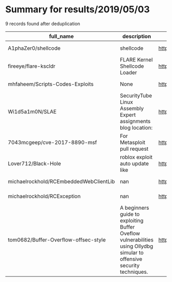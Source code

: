
# Summary for results/2019/05/03
    
9 records found after deduplication

| full_name | description | html_url | matched_list | matched_count | pushed_at | size | stargazers_count | language | forks_count |
|----------------------------------------|------------------------------------------------------------------------------------------------------------------------|-----------------------------------------------------------|----------------|-----------------|---------------------------|--------|--------------------|-------------|---------------|
| A1phaZer0/shellcode | shellcode | https://github.com/A1phaZer0/shellcode | ['shellcode'] | 1 | 2019-05-03 03:33:56+00:00 | 17 | 0 | Assembly | 0 |
| fireeye/flare-kscldr | FLARE Kernel Shellcode Loader | https://github.com/fireeye/flare-kscldr | ['shellcode'] | 1 | 2019-05-03 16:02:36+00:00 | 16 | 128 | C | 51 |
| mhfaheem/Scripts-Codes-Exploits | None | https://github.com/mhfaheem/Scripts-Codes-Exploits | ['exploit'] | 1 | 2019-05-03 01:17:11+00:00 | 18 | 0 | Python | 0 |
| Wi1d5a1m0N/SLAE | SecurityTube Linux Assembly Expert assignments blog location: | https://github.com/Wi1d5a1m0N/SLAE | ['shellcode'] | 1 | 2019-05-03 03:06:15+00:00 | 27 | 0 | Assembly | 0 |
| 7043mcgeep/cve-2017-8890-msf | For Metasploit pull request | https://github.com/7043mcgeep/cve-2017-8890-msf | ['cve-2'] | 1 | 2019-05-03 04:20:43+00:00 | 3 | 0 | C | 0 |
| Lover712/Black-Hole | roblox exploit auto update like | https://github.com/Lover712/Black-Hole | ['exploit'] | 1 | 2019-05-03 06:49:09+00:00 | 0 | 0 | | 0 |
| michaelrockhold/RCEmbeddedWebClientLib | nan | https://github.com/michaelrockhold/RCEmbeddedWebClientLib | ['rce'] | 1 | 2019-05-03 17:50:35+00:00 | 19 | 0 | Objective-C | 0 |
| michaelrockhold/RCException | nan | https://github.com/michaelrockhold/RCException | ['rce'] | 1 | 2019-05-03 17:53:00+00:00 | 10 | 0 | Objective-C | 0 |
| tom0682/Buffer-Overflow-offsec-style | A beginners guide to exploiting Buffer Oveflow vulnerabilities using Ollydbg simular to offensive security techniques. | https://github.com/tom0682/Buffer-Overflow-offsec-style | ['exploit'] | 1 | 2019-05-03 19:27:32+00:00 | 5 | 6 | | 6 |

